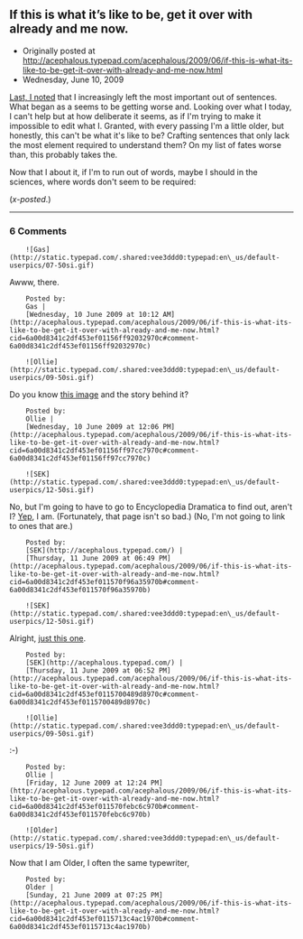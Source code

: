 ## If this is what it’s like to be, get it over with already and me now.

 * Originally posted at http://acephalous.typepad.com/acephalous/2009/06/if-this-is-what-its-like-to-be-get-it-over-with-already-and-me-now.html
 * Wednesday, June 10, 2009



[Last, I noted](http://acephalous.typepad.com/acephalous/2008/05/i-seem-to-be-ou.html) that I increasingly left the most important out of sentences. What began as a seems to be getting worse and. Looking over what I today, I can't help but at how deliberate it seems, as if I'm trying to make it impossible to edit what I. Granted, with every passing I'm a little older, but honestly, this can't be what it's like to be? Crafting sentences that only lack the most element required to understand them? On my list of fates worse than, this probably takes the.

Now that I about it, if I'm to run out of words, maybe I should in the sciences, where words don't seem to be required:



(_x-posted_.)

		

* * *

### 6 Comments 

		

                
[]()

	

		![Gas](http://static.typepad.com/.shared:vee3ddd0:typepad:en\_us/default-userpics/07-50si.gif)
	

	

		

Awww, there.

	

		Posted by:
		Gas |
		[Wednesday, 10 June 2009 at 10:12 AM](http://acephalous.typepad.com/acephalous/2009/06/if-this-is-what-its-like-to-be-get-it-over-with-already-and-me-now.html?cid=6a00d8341c2df453ef01156ff92032970c#comment-6a00d8341c2df453ef01156ff92032970c)

[]()

	

		![Ollie](http://static.typepad.com/.shared:vee3ddd0:typepad:en\_us/default-userpics/09-50si.gif)
	

	

		

Do you know [this image](http://img167.imageshack.us/i/1221756086791fg6.jpg/) and the story behind it? 

	

		Posted by:
		Ollie |
		[Wednesday, 10 June 2009 at 12:06 PM](http://acephalous.typepad.com/acephalous/2009/06/if-this-is-what-its-like-to-be-get-it-over-with-already-and-me-now.html?cid=6a00d8341c2df453ef01156ff97cc7970c#comment-6a00d8341c2df453ef01156ff97cc7970c)

[]()

	

		![SEK](http://static.typepad.com/.shared:vee3ddd0:typepad:en\_us/default-userpics/12-50si.gif)
	

	

		

No, but I'm going to have to go to Encyclopedia Dramatica to find out, aren't I?  [Yep](http://encyclopediadramatica.com/I\_accidentally\_X), I am.  (Fortunately, that page isn't so bad.)  (No, I'm not going to link to ones that are.)

	

		Posted by:
		[SEK](http://acephalous.typepad.com/) |
		[Thursday, 11 June 2009 at 06:49 PM](http://acephalous.typepad.com/acephalous/2009/06/if-this-is-what-its-like-to-be-get-it-over-with-already-and-me-now.html?cid=6a00d8341c2df453ef011570f96a35970b#comment-6a00d8341c2df453ef011570f96a35970b)

[]()

	

		![SEK](http://static.typepad.com/.shared:vee3ddd0:typepad:en\_us/default-userpics/12-50si.gif)
	

	

		

Alright, [just this one](http://encyclopediadramatica.com/Image:Batman24.jpg).

	

		Posted by:
		[SEK](http://acephalous.typepad.com/) |
		[Thursday, 11 June 2009 at 06:52 PM](http://acephalous.typepad.com/acephalous/2009/06/if-this-is-what-its-like-to-be-get-it-over-with-already-and-me-now.html?cid=6a00d8341c2df453ef0115700489d8970c#comment-6a00d8341c2df453ef0115700489d8970c)

[]()

	

		![Ollie](http://static.typepad.com/.shared:vee3ddd0:typepad:en\_us/default-userpics/09-50si.gif)
	

	

		

:-)

	

		Posted by:
		Ollie |
		[Friday, 12 June 2009 at 12:24 PM](http://acephalous.typepad.com/acephalous/2009/06/if-this-is-what-its-like-to-be-get-it-over-with-already-and-me-now.html?cid=6a00d8341c2df453ef011570febc6c970b#comment-6a00d8341c2df453ef011570febc6c970b)

[]()

	

		![Older](http://static.typepad.com/.shared:vee3ddd0:typepad:en\_us/default-userpics/19-50si.gif)
	

	

		

Now that I am Older, I often the same typewriter,

	

		Posted by:
		Older |
		[Sunday, 21 June 2009 at 07:25 PM](http://acephalous.typepad.com/acephalous/2009/06/if-this-is-what-its-like-to-be-get-it-over-with-already-and-me-now.html?cid=6a00d8341c2df453ef0115713c4ac1970b#comment-6a00d8341c2df453ef0115713c4ac1970b)

		

        